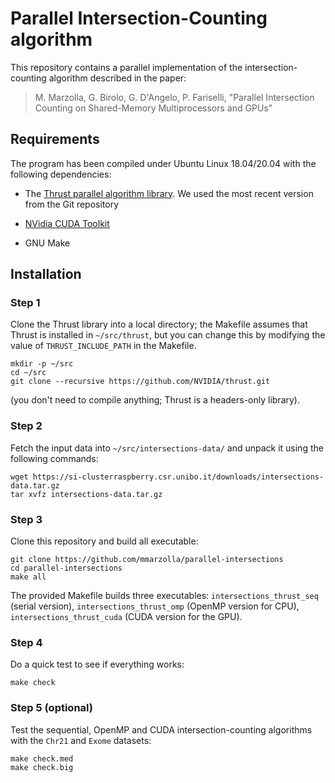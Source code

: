 # Parallel Intersection-Counting algorithm

This repository contains a parallel implementation of the
intersection-counting algorithm described in the paper:

> M. Marzolla, G. Birolo, G. D'Angelo, P. Fariselli, "Parallel
> Intersection Counting on Shared-Memory Multiprocessors and GPUs"

## Requirements

The program has been compiled under Ubuntu Linux 18.04/20.04 with the
following dependencies:

- The [Thrust parallel algorithm library](https://thrust.github.io/).
  We used the most recent version from the Git repository

- [NVidia CUDA Toolkit](https://developer.nvidia.com/cuda-downloads)

- GNU Make

## Installation

### Step 1

Clone the Thrust library into a local directory; the Makefile assumes
that Thrust is installed in `~/src/thrust`, but you can change this
by modifying the value of `THRUST_INCLUDE_PATH` in the Makefile.

    mkdir -p ~/src
    cd ~/src
    git clone --recursive https://github.com/NVIDIA/thrust.git

(you don't need to compile anything; Thrust is a headers-only library).

### Step 2

Fetch the input data into `~/src/intersections-data/` and unpack it
using the following commands:

    wget https://si-clusterraspberry.csr.unibo.it/downloads/intersections-data.tar.gz
    tar xvfz intersections-data.tar.gz

### Step 3

Clone this repository and build all executable:

    git clone https://github.com/mmarzolla/parallel-intersections
    cd parallel-intersections
    make all

The provided Makefile builds three executables:
`intersections_thrust_seq` (serial version),
`intersections_thrust_omp` (OpenMP version for CPU),
`intersections_thrust_cuda` (CUDA version for the GPU).

### Step 4

Do a quick test to see if everything works:

    make check

### Step 5 (optional)

Test the sequential, OpenMP and CUDA intersection-counting algorithms
with the `Chr21` and `Exome` datasets:

    make check.med
    make check.big
